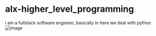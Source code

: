 # alx-higher_level_programming
i am a fullstack software engineer,
basically in  here we deal with python
![image](https://github.com/Victor346pixel/alx-higher_level_programming/assets/125592181/c810deb1-dec8-4bd3-b48c-189b9b61acdd)
